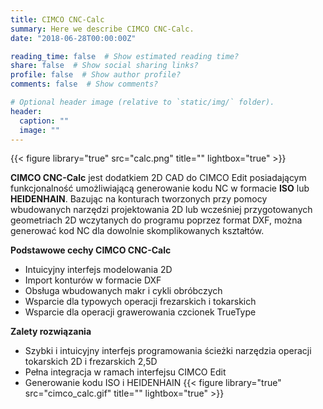 ```yaml
---
title: CIMCO CNC-Calc
summary: Here we describe CIMCO CNC-Calc.
date: "2018-06-28T00:00:00Z"

reading_time: false  # Show estimated reading time?
share: false  # Show social sharing links?
profile: false  # Show author profile?
comments: false  # Show comments?

# Optional header image (relative to `static/img/` folder).
header:
  caption: ""
  image: ""
---
```


{{< figure library="true" src="calc.png" title="" lightbox="true" >}}

<i class="fas fa-angle-down"></i> **CIMCO CNC-Calc** jest dodatkiem 2D CAD do CIMCO Edit posiadającym funkcjonalność umożliwiającą generowanie kodu NC w formacie **ISO** lub **HEIDENHAIN**. Bazując na konturach tworzonych przy pomocy wbudowanych narzędzi projektowania 2D lub wcześniej przygotowanych geometriach 2D wczytanych do programu poprzez format DXF, można generować kod NC dla dowolnie skomplikowanych kształtów.

**Podstawowe cechy CIMCO CNC-Calc**
* Intuicyjny interfejs modelowania 2D
* Import konturów w formacie DXF
* Obsługa wbudowanych makr i cykli obróbczych
* Wsparcie dla typowych operacji frezarskich i tokarskich
* Wsparcie dla operacji grawerowania czcionek TrueType

**Zalety rozwiązania**
* Szybki i intuicyjny interfejs programowania ścieżki narzędzia operacji tokarskich 2D i frezarskich 2,5D
* Pełna integracja w ramach interfejsu CIMCO Edit
* Generowanie kodu ISO i HEIDENHAIN
{{< figure library="true" src="cimco_calc.gif" title="" lightbox="true" >}}
